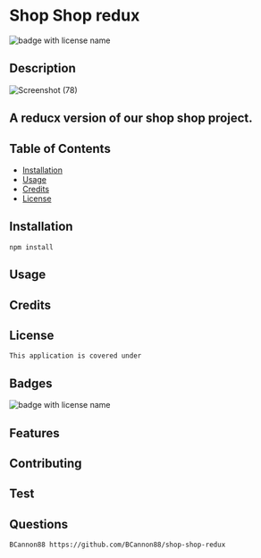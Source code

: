 
  # **Shop Shop redux**

  <img src="https://img.shields.io/badge/mybadge--blue" alt="badge with license name"/>

  ## Description

![Screenshot (78)](https://user-images.githubusercontent.com/81123612/133948674-78ad029a-c1cd-4fbd-abd0-5acfd53984db.png)

  ## A reducx version of our shop shop project.

  ## Table of Contents        
   * [Installation](#Installation)
   * [Usage](#Usage)       
   * [Credits](#Credits)       
   * [License](#License)   
       
   ## Installation

    npm install       

   ## Usage

           

   ## Credits

           

   ## License

    This application is covered under        

   ## Badges

   <img src="https://img.shields.io/badge/mybadge--blue" alt="badge with license name"/>      
 
   ## Features

           

   ## Contributing

           

   ## Test

        
    
   ## Questions
    BCannon88 https://github.com/BCannon88/shop-shop-redux
